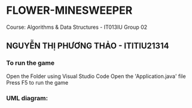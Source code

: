 # FLOWER-MINESWEEPER
Course: Algorithms & Data Structures - IT013IU Group 02
## NGUYỄN THỊ PHƯƠNG THẢO - ITITIU21314 
### To run the game
Open the Folder using Visual Studio Code
Open the 'Application.java' file
Press F5 to run the game
### UML diagram: 